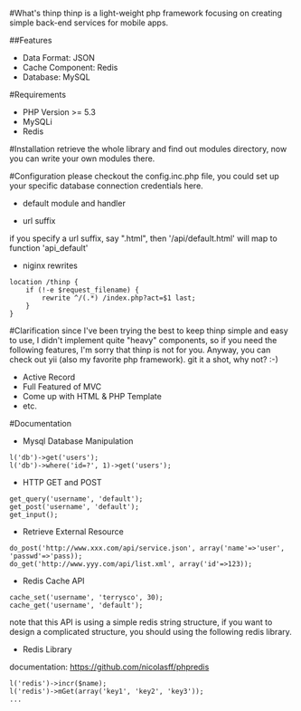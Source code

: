 #What's thinp
thinp is a light-weight php framework focusing on creating simple back-end services for mobile apps.

##Features
- Data Format: JSON
- Cache Component: Redis
- Database: MySQL

#Requirements
- PHP Version >= 5.3
- MySQLi
- Redis

#Installation
retrieve the whole library and find out modules directory, now you can write your own modules there.

#Configuration
please checkout the config.inc.php file, you could set up your specific database connection credentials here.
- default module and handler

- url suffix

if you specify a url suffix, say ".html", then '/api/default.html' will map to function 'api_default'

- niginx rewrites

```
location /thinp {
    if (!-e $request_filename) {
        rewrite ^/(.*) /index.php?act=$1 last;
    }
}
```

#Clarification
since I've been trying the best to keep thinp simple and easy to use, I didn't implement quite "heavy" components, so if you need the following features, I'm sorry that thinp is not for you. Anyway, you can check out yii (also my favorite php framework). git it a shot, why not? :-)
- Active Record
- Full Featured of MVC
- Come up with HTML & PHP Template
- etc.

#Documentation
- Mysql Database Manipulation

```
l('db')->get('users');
l('db')->where('id=?', 1)->get('users');
```
- HTTP GET and POST

```
get_query('username', 'default');
get_post('username', 'default');
get_input();
```
- Retrieve External Resource

```
do_post('http://www.xxx.com/api/service.json', array('name'=>'user', 'passwd'=>'pass));
do_get('http://www.yyy.com/api/list.xml', array('id'=>123));
```
- Redis Cache API

```
cache_set('username', 'terrysco', 30);
cache_get('username', 'default');
```

note that this API is using a simple redis string structure, if you want to design a complicated structure,
you should using the following redis library.

- Redis Library

documentation: https://github.com/nicolasff/phpredis

```
l('redis')->incr($name);
l('redis')->mGet(array('key1', 'key2', 'key3'));
...
```
